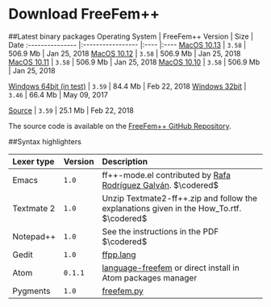 # Download FreeFem++

##Latest binary packages
Operating System | FreeFem++ Version | Size | Date
:--------------- |:----------------- |:---- |:----
[MacOS 10.13](http://www.freefem.org/ff++/ftp/FreeFem++-3.58-MacOS_10.13.pkg) | `3.58` | 506.9 Mb | Jan 25, 2018
[MacOS 10.12](http://www.freefem.org/ff++/ftp/FreeFem++-3.58-MacOS_10.12.pkg) | `3.58` | 506.9 Mb | Jan 25, 2018
[MacOS 10.11](http://www.freefem.org/ff++/ftp/FreeFem++-3.58-MacOS_10.11.pkg) | `3.58` | 506.9 Mb | Jan 25, 2018
[MacOS 10.10](http://www.freefem.org/ff++/ftp/FreeFem++-3.58-MacOS_10.10.pkg) | `3.58` | 506.9 Mb | Jan 25, 2018
<!-- -->
[Windows 64bit (in test)](http://www.freefem.org/ff++/ftp/FreeFem++-3.59-win64.exe) | `3.59` | 84.4 Mb | Feb 22, 2018
[Windows 32bit](http://www.freefem.org/ff++/ftp/FreeFem++-3.46-win32.exe) | `3.46` | 66.4 Mb | May 09, 2017
<!-- -->
[Source](http://www.freefem.org/ff++/ftp/freefem++-3.59.tar.gz) | `3.59` | 25.1 Mb | Feb 22, 2018

The source code is available on the [FreeFem++ GitHub Repository](https://github.com/FreeFem/FreeFem-sources).

##Syntax highlighters

Lexer type | Version| Description
:--------- | :---- | :------
Emacs | `1.0` | ff++-mode.el contributed by [Rafa Rodríguez Galván](mailto:rafael.rodriguez@uca.es). $\codered$
Textmate 2 | `1.0` | Unzip Textmate2-ff++.zip and follow the explanations given in the How_To.rtf. $\codered$
Notepad++ | `1.0` | See the instructions in the PDF $\codered$
Gedit | `1.0` | [ffpp.lang](https://github.com/FreeFem/Freefem-parser-gedit)
Atom | `0.1.1` | [language-freefem](https://github.com/FreeFem/FreeFem-parser-atom) or direct install in Atom packages manager
Pygments | `1.0` | [freefem.py](https://github.com/FreeFem/FreeFem-parser-pygments)
